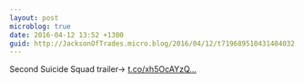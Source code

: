 ```yaml
---
layout: post
microblog: true
date: 2016-04-12 13:52 +1300
guid: http://JacksonOfTrades.micro.blog/2016/04/12/t719689510431404032.html
---
```

Second Suicide Squad trailer→ [t.co/xh5OcAYzQ...](https://t.co/xh5OcAYzQM)
